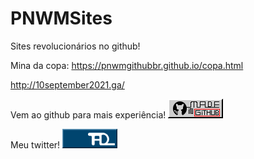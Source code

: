 # PNWMSites
Sites revolucionários no github!

Mina da copa:
https://pnwmgithubbr.github.io/copa.html

http://10september2021.ga/

Vem ao github para mais experiência!
<a href="https://github.com/PNWMgithubBR/pnwmgithubbr.github.io">
<img src="imagens_especiais/botaogit.png" style="width:88px;height:31px;">
</a>

Meu twitter!
<a href="https://github.com/PNWMgithubBR/pnwmgithubbr.github.io">
<img src="imagens_especiais/twitter.gif" style="width:88px;height:31px;">
</a>
